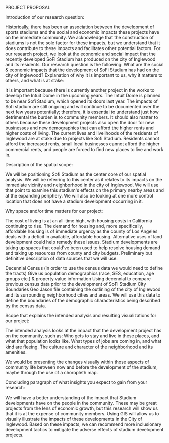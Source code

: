 PROJECT PROPOSAL

Introduction of our research question:

Historically, there has been an association between the development of sports stadiums and the social and economic impacts these projects have on the immediate community. We acknowledge that the construction of stadiums is not the sole factor for these impacts, but we understand that it does contribute to these impacts and facilitates other potential factors. For our research project, we look at the economic and social impact that the recently developed SoFi Stadium has produced on the city of Inglewood and its residents. Our research question is the following: What are the social & economic impacts that the development of SoFi Stadium has had on the city of Inglewood?
Explanation of why it is important to us, why it matters to others, and what is at stake:

It is important because there is currently another project in the works to develop the Intuit Dome in the upcoming years. The Intuit Dome is planned to be near Sofi Stadium, which opened its doors last year. The impacts of Sofi stadium are still ongoing and will continue to be documented over the next few years potentially; therefore, it is essential to understand just how detrimental the burden is to community members. It should also matter to others because these development projects also open the door for new businesses and new demographics that can afford the higher rents and higher costs of living. The current lives and livelihoods of the residents of Inglewood are at stake due to projects like Sofi Stadium. Residents cannot afford the increased rents, small local businesses cannot afford the higher commercial rents, and people are forced to find new places to live and work in.  

Description of the spatial scope:

We will be positioning Sofi Stadium as the center core of our spatial analysis. We will be referring to this center as it relates to its impacts on the immediate vicinity and neighborhood in the city of Inglewood. We will use that point to examine this stadium's effects on the primary nearby areas and at the expanding periphery. We will also be looking at one more control location that does not have a stadium development occurring in it. 

Why space and/or time matters for our project:

The cost of living is at an all-time high, with housing costs in California continuing to rise. The demand for housing and, more specifically, affordable housing is of immediate urgency as the county of Los Angeles deals with a deficit in available, affordable housing. Alternative uses of land development could help remedy these issues. Stadium developments are taking up spaces that could've been used to help resolve housing demand and taking up resources from county and city budgets. 
Preliminary but definitive description of data sources that we will use:

Decennial Census (in order to use the census data we would need to define the tracts) 
Give us population demographics (race, SES, education, age groups etc.) & property value information
Using decennial to compare previous census data prior to the development of SoFi Stadium
City Boundaries 
Geo Jason file containing the outlining of the city of Inglewood and its surrounding neighborhood cities and areas. We will use this data to define the boundaries of the demographic characteristics being described by the census data. 

Scope that explains the intended analysis and resulting visualizations for our project:

The intended analysis looks at the impact that the development project has on the community, such as: Who gets to stay and live in these places, and what that population looks like. What types of jobs are coming in, and what kind are fleeing. The culture and character of the neighborhood and its amenities. 

We would be presenting the changes visually within those aspects of community life between now and before the development of the stadium, maybe through the use of a choropleth map. 

Concluding paragraph of what insights you expect to gain from your research:

We will have a better understanding of the impact that Stadium developments have on the people in the community. These may be great projects from the lens of economic growth, but this research will show us that it is at the expense of community members. Using GIS will allow us to visually illustrate the impacts of these developments in the City of Inglewood. Based on these impacts, we can recommend more inclusionary development tactics to mitigate the adverse effects of stadium development projects. 
